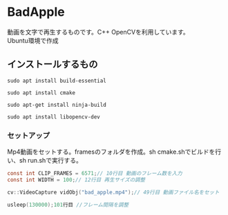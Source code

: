 # BadApple  
動画を文字で再生するものです。C++ OpenCVを利用しています。  
Ubuntu環境で作成  
  
## インストールするもの
```  
sudo apt install build-essential
```   
```  
sudo apt install cmake
```  
```  
sudo apt-get install ninja-build  
```  
```  
sudo apt install libopencv-dev  
```  

### セットアップ
Mp4動画をセットする。framesのフォルダを作成。sh cmake.shでビルドを行い、sh run.shで実行する。  
```c
const int CLIP_FRAMES = 6571;// 10行目 動画のフレーム数を入力
const int WIDTH = 100;// 12行目 再生サイズの調整

cv::VideoCapture vidObj("bad_apple.mp4");// 49行目 動画ファイル名をセット

usleep(130000);101行目 //フレーム間隔を調整
```
